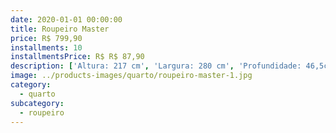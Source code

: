 ```yaml
---
date: 2020-01-01 00:00:00
title: Roupeiro Master
price: R$ 799,90
installments: 10
installmentsPrice: R$ R$ 87,90
description: ['Altura: 217 cm', 'Largura: 280 cm', 'Profundidade: 46,5cm', 'Materia Prima: MDF / MDP', 'Quantidade de Gavetas: 4 Gavetas', 'Tipo de Corrediças: Telescópicas', 'Quantidade de Portas: 8', 'Pés Com sapata regulável']
image: ../products-images/quarto/roupeiro-master-1.jpg
category:
  - quarto
subcategory:
  - roupeiro
---
```

